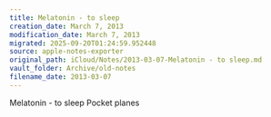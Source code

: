 ```yaml
---
title: Melatonin - to sleep
creation_date: March 7, 2013
modification_date: March 7, 2013
migrated: 2025-09-20T01:24:59.952448
source: apple-notes-exporter
original_path: iCloud/Notes/2013-03-07-Melatonin - to sleep.md
vault_folder: Archive/old-notes
filename_date: 2013-03-07
---
```





Melatonin - to sleep
Pocket planes
